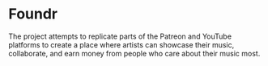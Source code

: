 # Foundr
The project attempts to replicate parts of the Patreon and YouTube platforms to create a place where artists can showcase their music, collaborate, and earn money from people who care about their music most. 
